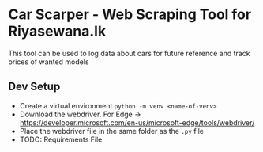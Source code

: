 # Car Scarper - Web Scraping Tool for Riyasewana.lk

This tool can be used to log data about cars for future reference and track prices of wanted models

## Dev Setup

- Create a virtual environment `python -m venv <name-of-venv>`
- Download the webdriver. For Edge -> <https://developer.microsoft.com/en-us/microsoft-edge/tools/webdriver/>
- Place the webdriver file in the same folder as the `.py` file
- TODO:  Requirements File
